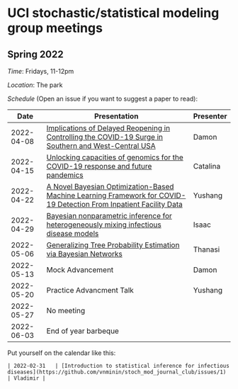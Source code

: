 # UCI stochastic/statistical modeling group meetings

## Spring 2022

*Time*: Fridays, 11-12pm

*Location*: The park

*Schedule* (Open an issue if you want to suggest a paper to read):

| Date   | Presentation   | Presenter    |
|--------|----------------|--------------|
| 2022-04-08 | [Implications of Delayed Reopening in Controlling the COVID-19 Surge in Southern and West-Central USA](https://doi.org/10.34133/2021/9798302) | Damon |
| 2022-04-15 | [Unlocking capacities of genomics for the COVID-19 response and future pandemics](https://www.nature.com/articles/s41592-022-01444-z) | Catalina |
| 2022-04-22 | [A Novel Bayesian Optimization-Based Machine Learning Framework for COVID-19 Detection From Inpatient Facility Data](https://www.ncbi.nlm.nih.gov/pmc/articles/PMC8545233/) | Yushang |
| 2022-04-29 | [Bayesian nonparametric inference for heterogeneously mixing infectious disease models](https://www.pnas.org/doi/10.1073/pnas.2118425119) | Isaac |
| 2022-05-06 | [Generalizing Tree Probability Estimation via Bayesian Networks](https://proceedings.neurips.cc/paper/2018/file/b137fdd1f79d56c7edf3365fea7520f2-Paper.pdf) | Thanasi |
| 2022-05-13 | Mock Advancement | Damon |
| 2022-05-20 | Practice Advancment Talk | Yushang |
| 2022-05-27 | No meeting | |
| 2022-06-03 | End of year barbeque | |

Put yourself on the calendar like this:
```
| 2022-02-31   | [Introduction to statistical inference for infectious diseases](https://github.com/vnminin/stoch_mod_journal_club/issues/1) | Vladimir |
```
